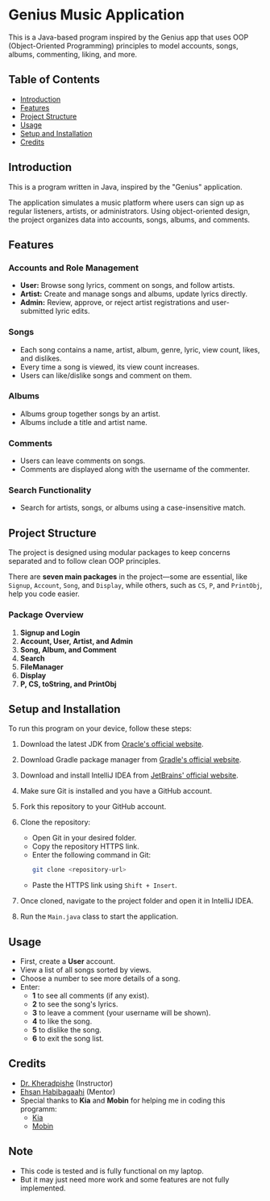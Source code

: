 # Genius Music Application

This is a Java-based program inspired by the Genius app that uses OOP (Object-Oriented Programming) principles to model accounts, songs, albums, commenting, liking, and more.

## Table of Contents

- [Introduction](#introduction)
- [Features](#features)
- [Project Structure](#project-structure)
- [Usage](#usage)
- [Setup and Installation](#setup-and-installation)
- [Credits](#credits)

## Introduction

This is a program written in Java, inspired by the "Genius" application.

The application simulates a music platform where users can sign up as regular listeners, artists, or administrators. Using object-oriented design, the project organizes data into accounts, songs, albums, and comments.

## Features

### **Accounts and Role Management**
- **User:** Browse song lyrics, comment on songs, and follow artists.
- **Artist:** Create and manage songs and albums, update lyrics directly.
- **Admin:** Review, approve, or reject artist registrations and user-submitted lyric edits.

### **Songs**
- Each song contains a name, artist, album, genre, lyric, view count, likes, and dislikes.
- Every time a song is viewed, its view count increases.
- Users can like/dislike songs and comment on them.

### **Albums**
- Albums group together songs by an artist.
- Albums include a title and artist name.

### **Comments**
- Users can leave comments on songs.
- Comments are displayed along with the username of the commenter.

### **Search Functionality**
- Search for artists, songs, or albums using a case-insensitive match.

## Project Structure

The project is designed using modular packages to keep concerns separated and to follow clean OOP principles.

There are **seven main packages** in the project—some are essential, like `Signup`, `Account`, `Song`, and `Display`, while others, such as `CS`, `P`, and `PrintObj`, help you code easier.

### **Package Overview**
1. **Signup and Login**
2. **Account, User, Artist, and Admin**
3. **Song, Album, and Comment**
4. **Search**
5. **FileManager**
6. **Display**
7. **P, CS, toString, and PrintObj**

## Setup and Installation

To run this program on your device, follow these steps:

1. Download the latest JDK from [Oracle's official website](https://www.oracle.com/java/technologies/downloads/).
2. Download Gradle package manager from [Gradle's official website](https://gradle.org/install/).
3. Download and install IntelliJ IDEA from [JetBrains' official website](https://www.jetbrains.com/idea/download/?section=windows).
4. Make sure Git is installed and you have a GitHub account.
5. Fork this repository to your GitHub account.
6. Clone the repository:
   - Open Git in your desired folder.
   - Copy the repository HTTPS link.
   - Enter the following command in Git:
     ```bash
     git clone <repository-url>
     ```
   - Paste the HTTPS link using `Shift + Insert`.

7. Once cloned, navigate to the project folder and open it in IntelliJ IDEA.
8. Run the `Main.java` class to start the application.

## Usage

- First, create a **User** account.
- View a list of all songs sorted by views.
- Choose a number to see more details of a song.
- Enter:
  - **1** to see all comments (if any exist).
  - **2** to see the song's lyrics.
  - **3** to leave a comment (your username will be shown).
  - **4** to like the song.
  - **5** to dislike the song.
  - **6** to exit the song list.

## Credits

- [Dr. Kheradpishe](https://github.com/SRKH) (Instructor)
- [Ehsan Habibagaahi](https://github.com/Ehsan-Habibagahi) (Mentor)
- Special thanks to **Kia** and **Mobin** for helping me in coding this programm:
  - [Kia](https://github.com/kia8506)
  - [Mobin](https://github.com/fermow)

## Note

- This code is tested and is fully functional on my laptop.
- But it may just need more work and some features are not fully implemented.
